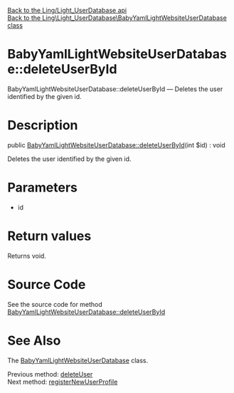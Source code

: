 [Back to the Ling/Light_UserDatabase api](https://github.com/lingtalfi/Light_UserDatabase/blob/master/doc/api/Ling/Light_UserDatabase.md)<br>
[Back to the Ling\Light_UserDatabase\BabyYamlLightWebsiteUserDatabase class](https://github.com/lingtalfi/Light_UserDatabase/blob/master/doc/api/Ling/Light_UserDatabase/BabyYamlLightWebsiteUserDatabase.md)


BabyYamlLightWebsiteUserDatabase::deleteUserById
================



BabyYamlLightWebsiteUserDatabase::deleteUserById — Deletes the user identified by the given id.




Description
================


public [BabyYamlLightWebsiteUserDatabase::deleteUserById](https://github.com/lingtalfi/Light_UserDatabase/blob/master/doc/api/Ling/Light_UserDatabase/BabyYamlLightWebsiteUserDatabase/deleteUserById.md)(int $id) : void




Deletes the user identified by the given id.




Parameters
================


- id

    


Return values
================

Returns void.








Source Code
===========
See the source code for method [BabyYamlLightWebsiteUserDatabase::deleteUserById](https://github.com/lingtalfi/Light_UserDatabase/blob/master/BabyYamlLightWebsiteUserDatabase.php#L358-L368)


See Also
================

The [BabyYamlLightWebsiteUserDatabase](https://github.com/lingtalfi/Light_UserDatabase/blob/master/doc/api/Ling/Light_UserDatabase/BabyYamlLightWebsiteUserDatabase.md) class.

Previous method: [deleteUser](https://github.com/lingtalfi/Light_UserDatabase/blob/master/doc/api/Ling/Light_UserDatabase/BabyYamlLightWebsiteUserDatabase/deleteUser.md)<br>Next method: [registerNewUserProfile](https://github.com/lingtalfi/Light_UserDatabase/blob/master/doc/api/Ling/Light_UserDatabase/BabyYamlLightWebsiteUserDatabase/registerNewUserProfile.md)<br>

